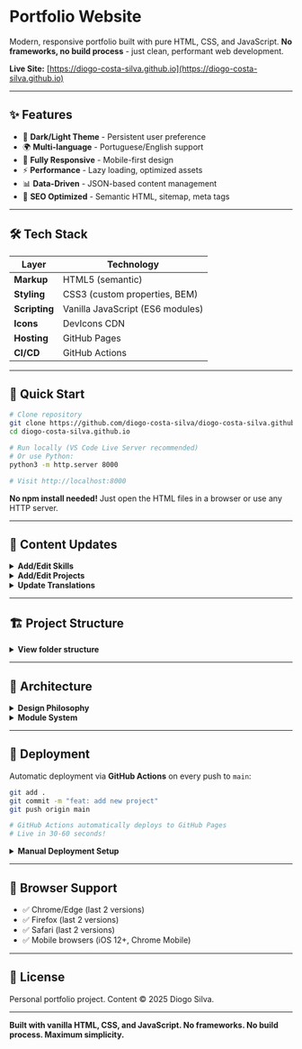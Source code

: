# Portfolio Website

Modern, responsive portfolio built with pure HTML, CSS, and JavaScript. **No frameworks, no build process** - just clean, performant web development.

**Live Site:** [https://diogo-costa-silva.github.io](https://diogo-costa-silva.github.io)

---

## ✨ Features

- 🎨 **Dark/Light Theme** - Persistent user preference
- 🌍 **Multi-language** - Portuguese/English support
- 📱 **Fully Responsive** - Mobile-first design
- ⚡ **Performance** - Lazy loading, optimized assets
- 📊 **Data-Driven** - JSON-based content management
- 🎯 **SEO Optimized** - Semantic HTML, sitemap, meta tags

---

## 🛠️ Tech Stack

| Layer | Technology |
|-------|-----------|
| **Markup** | HTML5 (semantic) |
| **Styling** | CSS3 (custom properties, BEM) |
| **Scripting** | Vanilla JavaScript (ES6 modules) |
| **Icons** | DevIcons CDN |
| **Hosting** | GitHub Pages |
| **CI/CD** | GitHub Actions |

---

## 🚀 Quick Start

```bash
# Clone repository
git clone https://github.com/diogo-costa-silva/diogo-costa-silva.github.io.git
cd diogo-costa-silva.github.io

# Run locally (VS Code Live Server recommended)
# Or use Python:
python3 -m http.server 8000

# Visit http://localhost:8000
```

**No npm install needed!** Just open the HTML files in a browser or use any HTTP server.

---

## 📝 Content Updates

<details>
<summary><strong>Add/Edit Skills</strong></summary>

Edit `data/skills.json`:

```json
{
  "name": "Docker",
  "icon": "devicon-docker-plain",
  "proficiency": 85,
  "years": "3+",
  "featured": true,
  "category": "devops"
}
```

</details>

<details>
<summary><strong>Add/Edit Projects</strong></summary>

Edit `data/projects.json`:

```json
{
  "id": 1,
  "title": "Project Name",
  "category": "data-science",
  "status": "completed",
  "technologies": ["Python", "Docker"],
  "github": "https://github.com/user/repo",
  "description": "Description...",
  "featured": true
}
```

</details>

<details>
<summary><strong>Update Translations</strong></summary>

Edit `data/translations.json`:

```json
{
  "en": { "nav.home": "Home" },
  "pt": { "nav.home": "Início" }
}
```

HTML elements with `data-i18n="nav.home"` update automatically.

</details>

---

## 🏗️ Project Structure

<details>
<summary><strong>View folder structure</strong></summary>

```
├── assets/
│   ├── css/
│   │   ├── variables.css      # Design system
│   │   ├── components.css     # Reusable components
│   │   └── pages/             # Page-specific styles
│   ├── js/
│   │   ├── main.js            # Entry point
│   │   ├── theme.js           # Dark/light mode
│   │   ├── language.js        # PT/EN switcher
│   │   └── projects.js        # Project filtering
│   └── images/
├── data/
│   ├── skills.json            # ⭐ Edit to add skills
│   ├── projects.json          # ⭐ Edit to add projects
│   └── translations.json      # PT/EN translations
├── index.html                 # Homepage
├── skills.html                # Skills page
├── projects.html              # Projects portfolio
├── about.html                 # About me
├── contact.html               # Contact form
└── resume.html                # CV/Resume
```

</details>

---

## 🎯 Architecture

<details>
<summary><strong>Design Philosophy</strong></summary>

**Trade-off:** ~1000 lines of duplicated HTML (header/footer across 7 pages) in exchange for **zero build complexity**.

- **99% of updates** = Edit JSON files
- **1% of updates** = Edit HTML (navigation changes)

**Benefits:**
- ✅ Direct deployment: `git push` → live (30 seconds)
- ✅ No build failures
- ✅ Zero dependencies
- ✅ Works offline
- ✅ Maximum simplicity

</details>

<details>
<summary><strong>Module System</strong></summary>

Critical initialization order in `assets/js/main.js`:

```javascript
initColor();        // Must run first (color system)
initTheme();        // Dark/light mode
initLanguage();     // Loads translations
initHeader();       // Navigation
// Then page-specific modules...
```

**Never change this order** - language must initialize before page-specific modules.

</details>

---

## 🚢 Deployment

Automatic deployment via **GitHub Actions** on every push to `main`:

```bash
git add .
git commit -m "feat: add new project"
git push origin main

# GitHub Actions automatically deploys to GitHub Pages
# Live in 30-60 seconds!
```

<details>
<summary><strong>Manual Deployment Setup</strong></summary>

1. Enable GitHub Pages in repo settings
2. Source: **GitHub Actions**
3. Workflow file: `.github/workflows/static.yml`
4. Every push to `main` triggers deployment

Monitor deployment:
```bash
gh run list --limit 5
```

</details>

---

## 📱 Browser Support

- ✅ Chrome/Edge (last 2 versions)
- ✅ Firefox (last 2 versions)
- ✅ Safari (last 2 versions)
- ✅ Mobile browsers (iOS 12+, Chrome Mobile)

---

## 📄 License

Personal portfolio project. Content © 2025 Diogo Silva.

---

**Built with vanilla HTML, CSS, and JavaScript. No frameworks. No build process. Maximum simplicity.**
